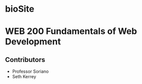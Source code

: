 # bioSite
<h1>WEB 200 Fundamentals of Web Development</h1>
<h2>Contributors</h2>
<ul>
    <li>Professor Soriano</li>
    <li>Seth Kerrey</li>
</ul>